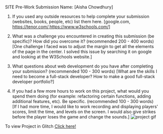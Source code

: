 SITE Pre-Work Submission
Name: [Aisha Chowdhury]

1. If you used any outside resources to help complete your submission (websites, books, people, etc) list them here. [google.com, https://tenor.com/,https://www.w3schools.com/]

2. What was a challenge you encountered in creating this submission (be specific)? How did you overcome it? (recommended 200 - 400 words) [One challenge I faced was to adjust the margin to get all the elements of the page in the center. I solved this issue by searching it on google and looking at the W3Schools website.]

3. What questions about web development do you have after completing your submission? (recommended 100 - 300 words) [What are the skills I need to become a full-stack developer? How to make a good full-stack developer portfolio?]

4. If you had a few more hours to work on this project, what would you spend them doing (for example: refactoring certain functions, adding additional features, etc). Be specific. (recommended 100 - 300 words) [If I had more time, I would like to work recording and displaying players' scores, limit the time, and levels on the screen. I would also give strikes before the player loses the game and change the sounds.]
   <img src="soundgame.gif" alt="project gif">

To view Project in Glitch
<a href="https://glitch.com/edit/#!/codepath-pre">Click here!</a>
